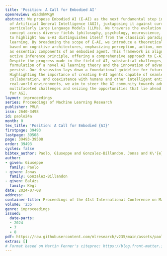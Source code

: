 ```yaml
---
title: 'Position: A Call for Embodied AI'
openreview: e5admkWKgV
abstract: We propose Embodied AI (E-AI) as the next fundamental step in the pursuit
  of Artificial General Intelligence (AGI), juxtaposing it against current AI advancements,
  particularly Large Language Models (LLMs). We traverse the evolution of the embodiment
  concept across diverse fields (philosophy, psychology, neuroscience, and robotics)
  to highlight how E-AI distinguishes itself from the classical paradigm of static
  learning. By broadening the scope of E-AI, we introduce a theoretical framework
  based on cognitive architectures, emphasizing perception, action, memory, and learning
  as essential components of an embodied agent. This framework is aligned with Friston’s
  active inference principle, offering a comprehensive approach to E-AI development.
  Despite the progress made in the field of AI, substantial challenges, such as the
  formulation of a novel AI learning theory and the innovation of advanced hardware,
  persist. Our discussion lays down a foundational guideline for future E-AI research.
  Highlighting the importance of creating E-AI agents capable of seamless communication,
  collaboration, and coexistence with humans and other intelligent entities within
  real-world environments, we aim to steer the AI community towards addressing the
  multifaceted challenges and seizing the opportunities that lie ahead in the quest
  for AGI.
layout: inproceedings
series: Proceedings of Machine Learning Research
publisher: PMLR
issn: 2640-3498
id: paolo24a
month: 0
tex_title: 'Position: A Call for Embodied {AI}'
firstpage: 39493
lastpage: 39508
page: 39493-39508
order: 39493
cycles: false
bibtex_author: Paolo, Giuseppe and Gonzalez-Billandon, Jonas and K\'{e}gl, Bal\'{a}zs
author:
- given: Giuseppe
  family: Paolo
- given: Jonas
  family: Gonzalez-Billandon
- given: Balázs
  family: Kégl
date: 2024-07-08
address:
container-title: Proceedings of the 41st International Conference on Machine Learning
volume: '235'
genre: inproceedings
issued:
  date-parts:
  - 2024
  - 7
  - 8
pdf: https://raw.githubusercontent.com/mlresearch/v235/main/assets/paolo24a/paolo24a.pdf
extras: []
# Format based on Martin Fenner's citeproc: https://blog.front-matter.io/posts/citeproc-yaml-for-bibliographies/
---
```

